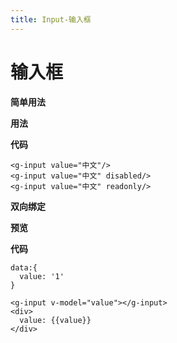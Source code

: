 ```yaml
---
title: Input-输入框
---
```

# 输入框
**简单用法**

**用法**
<ClientOnly>
<imput-doem/>
</ClientOnly>


**代码**
~~~vue
<g-input value="中文"/>
<g-input value="中文" disabled/>
<g-input value="中文" readonly/>
~~~

**双向绑定**


**预览**

<ClientOnly>
<input-model></input-model>
</ClientOnly>



**代码**
~~~vue
data:{
  value: '1'
}

<g-input v-model="value"></g-input>
<div>
  value: {{value}}
</div>
~~~
